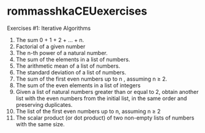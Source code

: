 # rommasshkaCEUexercises
Exercises #1: Iterative Algorithms
1. The sum 0 + 1 + 2 + ... + n.
2. Factorial of a given number
3. The n-th power of a natural number.
4. The sum of the elements in a list of numbers.
5. The arithmetic mean of a list of numbers.
6. The standard deviation of a list of numbers.
7. The sum of the first even numbers up to n , assuming n ≥ 2.
8. The sum of the even elements in a list of integers
9. Given a list of natural numbers greater than or equal to 2, obtain another list with
the even numbers from the initial list, in the same order and preserving duplicates.
10. The list of the first even numbers up to n, assuming n ≥ 2
11. The scalar product (or dot product) of two non-empty lists of numbers with the
same size.
